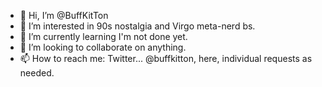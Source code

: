 - 👋 Hi, I’m @BuffKitTon
- 👀 I’m interested in 90s nostalgia and Virgo meta-nerd bs.
- 🌱 I’m currently learning I'm not done yet.
- 💞️ I’m looking to collaborate on anything.
- 📫 How to reach me: Twitter... @buffkitton, here, individual requests as needed. 

<!---
BuffKitTon/BuffKitTon is a ✨ special ✨ repository because its `README.md` (this file) appears on your GitHub profile.
You can click the Preview link to take a look at your changes.
--->
